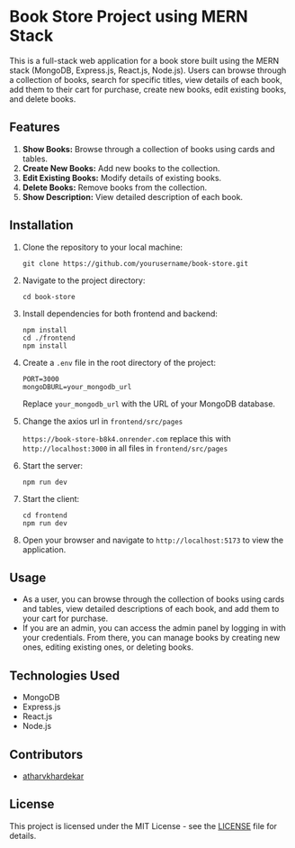 # Book Store Project using MERN Stack

This is a full-stack web application for a book store built using the MERN stack (MongoDB, Express.js, React.js, Node.js). Users can browse through a collection of books, search for specific titles, view details of each book, add them to their cart for purchase, create new books, edit existing books, and delete books.

## Features
1. **Show Books:** Browse through a collection of books using cards and tables.
2. **Create New Books:** Add new books to the collection.
3. **Edit Existing Books:** Modify details of existing books.
4. **Delete Books:** Remove books from the collection.
5. **Show Description:** View detailed description of each book.

## Installation
1. Clone the repository to your local machine:
    ```
    git clone https://github.com/yourusername/book-store.git
    ```

2. Navigate to the project directory:
    ```
    cd book-store
    ```

3. Install dependencies for both frontend and backend:
    ```
    npm install
    cd ./frontend
    npm install
    ```

4. Create a `.env` file in the root directory of the project:

    ```
    PORT=3000
    mongoDBURL=your_mongodb_url
    ```

    Replace `your_mongodb_url` with the URL of your MongoDB database.

5. Change the axios url in `frontend/src/pages`
    
    ```https://book-store-b8k4.onrender.com``` replace this with ```http://localhost:3000``` in all files in ```frontend/src/pages ```


5. Start the server:
    ```
    npm run dev
    ```

6. Start the client:
    ```
    cd frontend
    npm run dev
    ```

7. Open your browser and navigate to `http://localhost:5173` to view the application.

## Usage
- As a user, you can browse through the collection of books using cards and tables, view detailed descriptions of each book, and add them to your cart for purchase.
- If you are an admin, you can access the admin panel by logging in with your credentials. From there, you can manage books by creating new ones, editing existing ones, or deleting books.

## Technologies Used
- MongoDB
- Express.js
- React.js
- Node.js

## Contributors
- [atharvkhardekar](https://github.com/atharvkhardekar)

## License
This project is licensed under the MIT License - see the [LICENSE](LICENSE) file for details.
